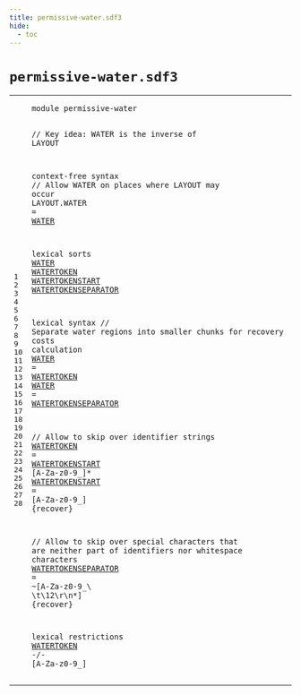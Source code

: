 ```yaml
---
title: permissive-water.sdf3
hide:
  - toc
---
```


# `permissive-water.sdf3`



[pdmosses/java-front/lang.java/src-gen/syntax/permissive-water.sdf3]: https://github.com/pdmosses/java-front/blob/master/lang.java/src-gen/syntax/permissive-water.sdf3 "The source file on GitHub"

<div class="sdf3"><table class="highlighttable"><tbody><tr><td class="linenos"><div class="linenodiv"><pre><span></span>1
2
3
4
5
6
7
8
9
10
11
12
13
14
15
16
17
18
19
20
21
22
23
24
25
26
27
28
</pre></div></td>
<td class="code"><pre><code><span class="keyword">module</span> <span id="permissive-water_7_23" title="Not referenced locally, nor via imports">permissive-water</span>

<span class="layout">// Key idea: WATER is the inverse of LAYOUT</span>

<span class="keyword">context-free syntax</span>
  <span class="layout">// Allow WATER on places where LAYOUT may occur</span>
  <span class="keyword">LAYOUT</span>.<span class="cons_Constructor">WATER</span> = <a href="#WATER_180_185" id="WATER_157_162" title="Defined at line 10, 17, 18">WATER</a>

<span class="keyword">lexical sorts</span>
  <a href="#WATER_157_162" id="WATER_180_185" title="Referenced at line 7">WATER</a>
  <a href="#WATERTOKEN_344_354" id="WATERTOKEN_188_198" title="Referenced at line 17, 28">WATERTOKEN</a>
  <a href="#WATERTOKENSTART_449_464" id="WATERTOKENSTART_201_216" title="Referenced at line 21">WATERTOKENSTART</a>
  <a href="#WATERTOKENSEPARATOR_365_384" id="WATERTOKENSEPARATOR_219_238" title="Referenced at line 18">WATERTOKENSEPARATOR</a>

<span class="keyword">lexical syntax</span>
  <span class="layout">// Separate water regions into smaller chunks for recovery costs calculation</span>
  <a href="#WATER_157_162" id="WATER_336_341" title="Referenced at line 7">WATER</a> = <a href="#WATERTOKEN_188_198" id="WATERTOKEN_344_354" title="Defined at line 11, 21">WATERTOKEN</a>
  <a href="#WATER_157_162" id="WATER_357_362" title="Referenced at line 7">WATER</a> = <a href="#WATERTOKENSEPARATOR_219_238" id="WATERTOKENSEPARATOR_365_384" title="Defined at line 13, 25">WATERTOKENSEPARATOR</a>

  <span class="layout">// Allow to skip over identifier strings</span>
  <a href="#WATERTOKEN_344_354" id="WATERTOKEN_431_441" title="Referenced at line 17, 28">WATERTOKEN</a>      = <a href="#WATERTOKENSTART_201_216" id="WATERTOKENSTART_449_464" title="Defined at line 12, 22">WATERTOKENSTART</a> [<span class="cons_Regular">A</span>-<span class="cons_Regular">Z</span><span class="cons_Regular">a</span>-<span class="cons_Regular">z</span><span class="cons_Regular">0</span>-<span class="cons_Regular">9</span>\_]*
  <a href="#WATERTOKENSTART_449_464" id="WATERTOKENSTART_482_497" title="Referenced at line 21">WATERTOKENSTART</a> = [<span class="cons_Regular">A</span>-<span class="cons_Regular">Z</span><span class="cons_Regular">a</span>-<span class="cons_Regular">z</span><span class="cons_Regular">0</span>-<span class="cons_Regular">9</span>\_] {<span class="keyword">recover</span>}

  <span class="layout">// Allow to skip over special characters that are neither part of identifiers nor whitespace characters</span>
  <a href="#WATERTOKENSEPARATOR_365_384" id="WATERTOKENSEPARATOR_633_652" title="Referenced at line 18">WATERTOKENSEPARATOR</a> = ~[<span class="cons_Regular">A</span>-<span class="cons_Regular">Z</span><span class="cons_Regular">a</span>-<span class="cons_Regular">z</span><span class="cons_Regular">0</span>-<span class="cons_Regular">9</span>\_\ \t<span class="cons_Decimal">\12</span>\r\n\*] {<span class="keyword">recover</span>}

<span class="keyword">lexical restrictions</span>
  <a href="#WATERTOKEN_188_198" id="WATERTOKEN_717_727" title="Defined at line 11, 21">WATERTOKEN</a> -/- [<span class="cons_Regular">A</span>-<span class="cons_Regular">Z</span><span class="cons_Regular">a</span>-<span class="cons_Regular">z</span><span class="cons_Regular">0</span>-<span class="cons_Regular">9</span>\_]
</code></pre></td></tr></tbody></table></div>